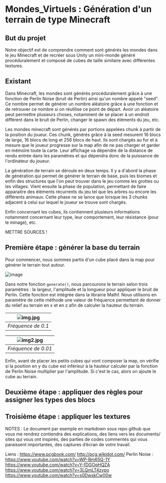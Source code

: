 # Mondes_Virtuels : Génération d'un terrain de type Minecraft #

## But du projet ## 
Notre objectif est de comprendre comment sont générés les mondes dans le jeu Minecraft et de recréer sous Unity un mini-monde généré procéduralement et composé 
de cubes de taille similaire avec différentes textures.


## Existant ## 
Dans Minecraft, les mondes sont générés procéduralement grâce à une fonction de Perlin Noise (bruit de Perlin) ainsi qu'un nombre appelé "seed".
Ce nombre permet de générer un nombre aléatoire grâce à une fonction et de retrouver ce nombre si on réutilise ce point de départ. Avoir un aléatoire peut 
permettre plusieurs choses, notamment de se placer à un endroit différent dans le bruit de Perlin, changer le spawn des éléments du jeu, etc. 

Les mondes minecraft sont générés par portions appelées chunk à partir de la position du joueur. Ces chunk, générés grâce à la seed mesurent 16
blocs de large, 16 blocs de long et 256 blocs de haut. Ils sont chargés au fur et à mesure que le joueur progresse sur la map afin de ne pas charger et 
garder en mémoire toute la carte. Leur affichage va dépendre de la distance de rendu entrée dans les paramètres et qui dépendra donc de la puissance de 
l'ordinateur du joueur.

La génération de terrain se déroule en deux temps. Il y a d'abord la phase de génération qui permet de générer le terrain de base, puis les biomes et enfin des
structures que l'on peut trouver dans le jeu comme les grottes ou les villages. Vient ensuite la phase de population, permettant de faire apparaitre des éléments 
récurrents du jeu tel que les arbres ou encore les différents animaux. Cette phase ne se lance que lorsque les 3 chunks adjacent à celui sur lequel le joueur se
trouve sont chargés.

Enfin concernant les cubes, ils contiennent plusieurs informations notamment concernant leur type, leur comportement, leur résistance (pour le minage), etc.

METTRE SOURCES !

## Première étape : générer la base du terrain ## 
Pour commencer, nous sommes partis d'un cube placé dans la map pour générer le terrain tout autour. 

![image](https://github.com/Firrow/Mondes_Virtuels/assets/73218766/64b360b0-5486-4348-9a49-cc24dde3c598)

Dans notre fonction <code>generate()</code>, nous parcourons le terrain selon trois paramètres : la largeur, l'amplitude et la longueur pour appliquer le bruit de Perlin. 
Cette fonction est intégrée dans la librairie Mathf. Nous utilisons en paramètre de cette méthode une valeur de fréquence permettant de donner du relief au 
terrain en x et en z afin de calculer la hauteur du terrain.

| ![img.jpg](https://github.com/Firrow/Mondes_Virtuels/assets/73218766/f5657213-94ea-43ef-abd5-ecfcfef32026) | 
|:--:| 
| *Fréquence de 0.1* |

| ![img2.jpg](https://github.com/Firrow/Mondes_Virtuels/assets/73218766/ad422a87-46f5-49b8-a518-383c5e3a3103) | 
|:--:| 
| *Fréquence de 0.01* |

Enfin, avant de placer les petits cubes qui vont composer la map, on vérifie si la position en y du cube est inférieur à la hauteur calculer par la fonction de
Perlin Noise multiplier par l'amplitude. Si c'est le cas, alors on ajoute le cube au terrain.


## Deuxième étape : appliquer des règles pour assigner les types des blocs ## 
## Troisième étape : appliquer les textures ## 









NOTES :
Le document par exemple en markdown sous repo github que vous me rendrez contiendra 
des explications, 
des liens vers les documents/ sites qui vous ont inspirés, 
des parties de codes commentés qui vous paraissent importantes, 
des captures d’écran de votre travail.


Liens :
https://www.pcgbook.com/
http://pcg.wikidot.com/
Perlin Noise : https://www.youtube.com/watch?v=WP-Bm65Q-1Y
https://www.youtube.com/watch?v=Y-fDGOqHQZA
https://www.youtube.com/watch?v=3LQmLT4zvpo
https://www.youtube.com/watch?v=s0DwskCw00w
